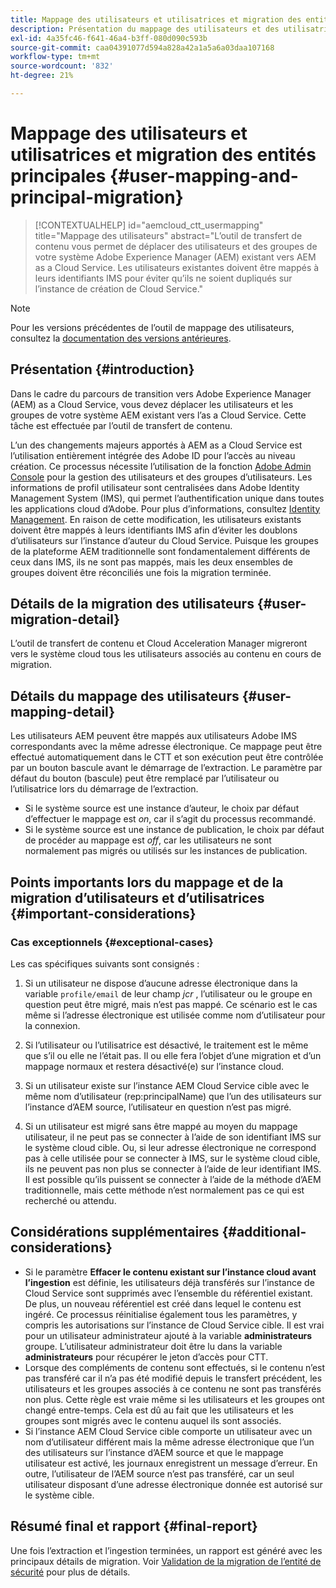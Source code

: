 ```yaml
---
title: Mappage des utilisateurs et utilisatrices et migration des entités principales
description: Présentation du mappage des utilisateurs et des utilisatrices et de la migration des entités principales
exl-id: 4a35fc46-f641-46a4-b3ff-080d090c593b
source-git-commit: caa04391077d594a828a42a1a5a6a03daa107168
workflow-type: tm+mt
source-wordcount: '832'
ht-degree: 21%

---
```


# Mappage des utilisateurs et utilisatrices et migration des entités principales {#user-mapping-and-principal-migration}

>[!CONTEXTUALHELP]
>id="aemcloud_ctt_usermapping"
>title="Mappage des utilisateurs"
>abstract="L’outil de transfert de contenu vous permet de déplacer des utilisateurs et des groupes de votre système Adobe Experience Manager (AEM) existant vers AEM as a Cloud Service. Les utilisateurs existantes doivent être mappés à leurs identifiants IMS pour éviter qu’ils ne soient dupliqués sur l’instance de création de Cloud Service."

>[!NOTE]
>Pour les versions précédentes de l’outil de mappage des utilisateurs, consultez la [documentation des versions antérieures](/help/journey-migration/content-transfer-tool/user-mapping-tool-legacy/considerations-user-mapping-tool-legacy.md).

## Présentation {#introduction}

Dans le cadre du parcours de transition vers Adobe Experience Manager (AEM) as a Cloud Service, vous devez déplacer les utilisateurs et les groupes de votre système AEM existant vers l’as a Cloud Service. Cette tâche est effectuée par l’outil de transfert de contenu.

L’un des changements majeurs apportés à AEM as a Cloud Service est l’utilisation entièrement intégrée des Adobe ID pour l’accès au niveau création. Ce processus nécessite l’utilisation de la fonction [Adobe Admin Console](https://helpx.adobe.com/fr/enterprise/using/admin-console.html) pour la gestion des utilisateurs et des groupes d’utilisateurs. Les informations de profil utilisateur sont centralisées dans Adobe Identity Management System (IMS), qui permet l’authentification unique dans toutes les applications cloud d’Adobe. Pour plus d’informations, consultez [Identity Management](https://experienceleague.adobe.com/docs/experience-manager-cloud-service/content/overview/what-is-new-and-different.html#identity-management). En raison de cette modification, les utilisateurs existants doivent être mappés à leurs identifiants IMS afin d’éviter les doublons d’utilisateurs sur l’instance d’auteur du Cloud Service. Puisque les groupes de la plateforme AEM traditionnelle sont fondamentalement différents de ceux dans IMS, ils ne sont pas mappés, mais les deux ensembles de groupes doivent être réconciliés une fois la migration terminée.

## Détails de la migration des utilisateurs {#user-migration-detail}

L’outil de transfert de contenu et Cloud Acceleration Manager migreront vers le système cloud tous les utilisateurs associés au contenu en cours de migration.

## Détails du mappage des utilisateurs {#user-mapping-detail}

Les utilisateurs AEM peuvent être mappés aux utilisateurs Adobe IMS correspondants avec la même adresse électronique.  Ce mappage peut être effectué automatiquement dans le CTT et son exécution peut être contrôlée par un bouton bascule avant le démarrage de l’extraction. Le paramètre par défaut du bouton (bascule) peut être remplacé par l’utilisateur ou l’utilisatrice lors du démarrage de l’extraction.

* Si le système source est une instance d’auteur, le choix par défaut d’effectuer le mappage est _on_, car il s’agit du processus recommandé.
* Si le système source est une instance de publication, le choix par défaut de procéder au mappage est _off_, car les utilisateurs ne sont normalement pas migrés ou utilisés sur les instances de publication.

## Points importants lors du mappage et de la migration d’utilisateurs et d’utilisatrices {#important-considerations}


### Cas exceptionnels {#exceptional-cases}

Les cas spécifiques suivants sont consignés :

1. Si un utilisateur ne dispose d’aucune adresse électronique dans la variable `profile/email` de leur champ *jcr* , l’utilisateur ou le groupe en question peut être migré, mais n’est pas mappé. Ce scénario est le cas même si l’adresse électronique est utilisée comme nom d’utilisateur pour la connexion.

1. Si l’utilisateur ou l’utilisatrice est désactivé, le traitement est le même que s’il ou elle ne l’était pas. Il ou elle fera l’objet d’une migration et d’un mappage normaux et restera désactivé(e) sur l’instance cloud.

1. Si un utilisateur existe sur l’instance AEM Cloud Service cible avec le même nom d’utilisateur (rep:principalName) que l’un des utilisateurs sur l’instance d’AEM source, l’utilisateur en question n’est pas migré.

1. Si un utilisateur est migré sans être mappé au moyen du mappage utilisateur, il ne peut pas se connecter à l’aide de son identifiant IMS sur le système cloud cible. Ou, si leur adresse électronique ne correspond pas à celle utilisée pour se connecter à IMS, sur le système cloud cible, ils ne peuvent pas non plus se connecter à l’aide de leur identifiant IMS. Il est possible qu’ils puissent se connecter à l’aide de la méthode d’AEM traditionnelle, mais cette méthode n’est normalement pas ce qui est recherché ou attendu.


## Considérations supplémentaires {#additional-considerations}

* Si le paramètre **Effacer le contenu existant sur l’instance cloud avant l’ingestion** est définie, les utilisateurs déjà transférés sur l’instance de Cloud Service sont supprimés avec l’ensemble du référentiel existant. De plus, un nouveau référentiel est créé dans lequel le contenu est ingéré. Ce processus réinitialise également tous les paramètres, y compris les autorisations sur l’instance de Cloud Service cible. Il est vrai pour un utilisateur administrateur ajouté à la variable **administrateurs** groupe. L’utilisateur administrateur doit être lu dans la variable **administrateurs** pour récupérer le jeton d’accès pour CTT.
* Lorsque des compléments de contenu sont effectués, si le contenu n’est pas transféré car il n’a pas été modifié depuis le transfert précédent, les utilisateurs et les groupes associés à ce contenu ne sont pas transférés non plus. Cette règle est vraie même si les utilisateurs et les groupes ont changé entre-temps. Cela est dû au fait que les utilisateurs et les groupes sont migrés avec le contenu auquel ils sont associés.
* Si l’instance AEM Cloud Service cible comporte un utilisateur avec un nom d’utilisateur différent mais la même adresse électronique que l’un des utilisateurs sur l’instance d’AEM source et que le mappage utilisateur est activé, les journaux enregistrent un message d’erreur. En outre, l’utilisateur de l’AEM source n’est pas transféré, car un seul utilisateur disposant d’une adresse électronique donnée est autorisé sur le système cible.

## Résumé final et rapport {#final-report}

Une fois l’extraction et l’ingestion terminées, un rapport est généré avec les principaux détails de migration. Voir [Validation de la migration de l’entité de sécurité](/help/journey-migration/content-transfer-tool/using-content-transfer-tool/validating-content-transfers.md#how-to-validate-principal-migration) pour plus de détails.
